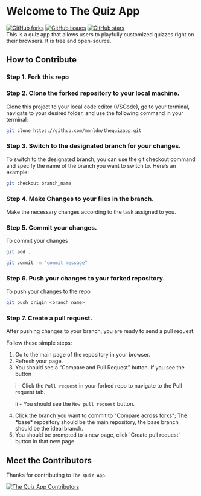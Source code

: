 # Welcome to The Quiz App

[![GitHub forks](https://img.shields.io/github/forks/mmnldm/thequizapp?style=plastic)](https://img.shields.io/github/forks/mmnldm/thequizapp)
[![GitHub issues](https://img.shields.io/github/issues/mmnldm/thequizapp?style=plastic)](https://img.shields.io/github/issues/mmnldm/thequizapp)
[![GitHub stars](https://img.shields.io/github/stars/mmnldm/thequizapp?style=plastic)](https://img.shields.io/github/stars/mmnldm/thequizapp) <br>
This is a quiz app that allows users to playfully customized quizzes right on their browsers. It is free and open-source.

## How to Contribute
### Step 1. Fork this repo
### Step 2. Clone the forked repository to your local machine. 

Clone this project to your local code editor (VSCode), go to your terminal, navigate to your desired folder, and use the following command in your terminal:

```bash
git clone https://github.com/mmnldm/thequizapp.git
```
### Step 3. Switch to the designated branch for your changes. 

To switch to the designated branch, you can use the git checkout command and specify the name of the branch you want to switch to. Here’s an example:

```bash
git checkout branch_name
``` 
### Step 4. Make Changes to your files in the branch. 
Make the necessary changes according to the task assigned to you.
### Step 5. Commit your changes. 
To commit your changes 
```bash
git add .
```
```bash
git commit -m "commit message"
```

### Step 6. Push your changes to your forked repository. 
To push your changes to the repo 
```bash
git push origin <branch_name>
```
### Step 7. Create a pull request.

After pushing changes to your branch, you are ready to send a pull request.

Follow these simple steps: 
<ol>
<li> Go to the main page of the repository in your browser.</li>

<li> Refresh your page.</li>
<li> You should see a “Compare and Pull Request” button. If you see the button </li>

i - Click the `Pull request` in your forked repo to navigate to the Pull request tab.

ii - You should see the `New pull request` button.

<li> Click the branch you want to commit to "Compare across forks"; The *base* repository should be the main repository, the base branch should be the ideal branch.</li>
<li> You should be prompted to a new page, click `Create pull request` button in that new page.</li>
</ol>

## Meet the Contributors 

Thanks for contributing to `The Quiz App`.

<a href="https://github.com/mmnldm/thequizapp/graphs/contributors">
  <img src="https://contrib.rocks/image?repo=mmnldm/thequizapp" alt ="The Quiz App Contributors"/>
</a>
